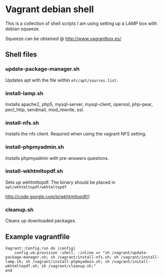 # Vagrant debian shell

This is a collection of shell scripts I am using setting up a LAMP box with 
debian squeeze.

Squeeze can be obtained @ <http://www.vagrantbox.es/>

## Shell files

### update-package-manager.sh 

Updates apt with the file within `etc/apt/sources.list`.

### install-lamp.sh

Installs apache2, php5, mysql-server, mysql-client, openssl,
php-pear, pecl_http, sendmail, mod_rewrite, ssl.

### install-nfs.sh

Installs the nfs client. Required when using the vagrant NFS setting.

### install-phpmyadmin.sh 

Installs phpmyadmin with pre-answers questions.

### install-wkhtmltopdf.sh

Sets up wkhtmltopdf. The binary should be placed in 
`opt/wkhtmltopdf/wkhtmltopdf`

<http://code.google.com/p/wkhtmltopdf/>)

### cleanup.sh

Cleans up downloaded packages.

## Example vagrantfile

    Vagrant::Config.run do |config|
        config.vm.provision :shell, :inline => "sh /vagrant/update-package-manager.sh; sh /vagrant/install-nfs.sh; sh /vagrant/install-lamp.sh; sh /vagrant/install-phpmyadmin.sh; sh /vagrant/install-wkhtmltopdf.sh; sh /vagrant/cleanup.sh;"
    end
